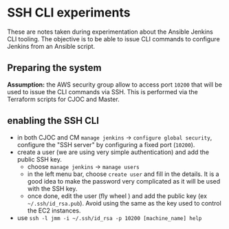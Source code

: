 # SSH CLI experiments

These are notes taken during experimentation about the Ansible Jenkins CLI tooling. The objective is to be able to issue CLI commands to configure Jenkins from an Ansible script.

## Preparing the system

**Assumption:** the AWS security group allow to access port `10200` that will be used to issue the CLI commands via SSH. This is performed via the Terraform scripts for CJOC and Master.

## enabling the SSH CLI
- in both CJOC and CM `manage jenkins` -> `configure global security`, configure the "SSH server" by configuring a fixed port (`10200`).
- create a user (we are using very simple authentication) and add the public SSH key.
  - choose `manage jenkins` ->  `manage users`
  - in the left menu bar, choose `create user` and fill in the details. It is a good idea to make the password very complicated as it will be used with the SSH key.
  - once done, edit the user (fly wheel ) and add the public key (ex `~/.ssh/id_rsa.pub`). Avoid using the same as the key used to control the EC2 instances.
- use `ssh -l jmm -i ~/.ssh/id_rsa -p 10200 [machine_name] help`

